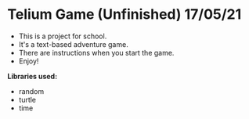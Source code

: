 Telium Game (Unfinished) 17/05/21
============
- This is a project for school. 
- It's a text-based adventure game. 
- There are instructions when you start the game.
- Enjoy!

<b>Libraries used:</b>
- random
- turtle
- time
